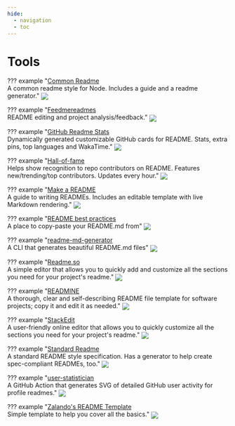 ```yaml
---
hide:
  - navigation
  - toc
---
```


# Tools


??? example "[Common Readme](https://github.com/hackergrrl/common-readme#readme) <br>A common readme style for Node. Includes a guide and a readme generator."
    <a href="https://github.com/hackergrrl/common-readme#readme">
    <img src="../images/download/Common_Readme.png" align="center">
    </a>

??? example "[Feedmereadmes](https://github.com/lappleapple/feedmereadmes#readme) <br>README editing and project analysis/feedback."
    <a href="https://github.com/lappleapple/feedmereadmes#readme">
    <img src="../images/download/Feedmereadmes.png" align="center">
    </a>

??? example "[GitHub Readme Stats](https://github.com/anuraghazra/github-readme-stats#readme) <br>Dynamically generated customizable GitHub cards for README. Stats, extra pins, top languages and WakaTime."
    <a href="https://github.com/anuraghazra/github-readme-stats#readme">
    <img src="../images/download/GitHub_Readme_Stats.png" align="center">
    </a>

??? example "[Hall-of-fame](https://github.com/sourcerer-io/hall-of-fame#readme) <br>Helps show recognition to repo contributors on README. Features new/trending/top contributors. Updates every hour."
    <a href="https://github.com/sourcerer-io/hall-of-fame#readme">
    <img src="../images/download/Hall-of-fame.png" align="center">
    </a>

??? example "[Make a README](https://www.makeareadme.com/) <br>A guide to writing READMEs. Includes an editable template with live Markdown rendering."
    <a href="https://www.makeareadme.com/">
    <img src="../images/download/Make_a_README.png" align="center">
    </a>

??? example "[README best practices](https://github.com/jehna/readme-best-practices#readme) <br>A place to copy-paste your README.md from"
    <a href="https://github.com/jehna/readme-best-practices#readme">
    <img src="../images/download/README_best_practices.png" align="center">
    </a>

??? example "[readme-md-generator](https://github.com/kefranabg/readme-md-generator#readme) <br>A CLI that generates beautiful README.md files"
    <a href="https://github.com/kefranabg/readme-md-generator#readme">
    <img src="../images/download/readme-md-generator.png" align="center">
    </a>

??? example "[Readme.so](https://readme.so/) <br>A simple editor that allows you to quickly add and customize all the sections you need for your project's readme."
    <a href="https://readme.so/">
    <img src="../images/download/Readme_so.png" align="center">
    </a>

??? example "[READMINE](https://github.com/mhucka/readmine) <br>A thorough, clear and self-describing README file template for software projects; copy it and edit it as needed."
    <a href="https://github.com/mhucka/readmine">
    <img src="../images/download/READMINE.png" align="center">
    </a>

??? example "[StackEdit](https://stackedit.io/) <br>A user-friendly online editor that allows you to quickly customize all the sections you need for your project's readme."
    <a href="https://stackedit.io/">
    <img src="../images/download/StackEdit.png" align="center">
    </a>

??? example "[Standard Readme](https://github.com/RichardLitt/standard-readme#readme) <br>A standard README style specification. Has a generator to help create spec-compliant READMEs, too."
    <a href="https://github.com/RichardLitt/standard-readme#readme">
    <img src="../images/download/Standard_Readme.png" align="center">
    </a>

??? example "[user-statistician](https://github.com/cicirello/user-statistician) <br>A GitHub Action that generates SVG of detailed GitHub user activity for profile readmes."
    <a href="https://github.com/cicirello/user-statistician">
    <img src="../images/download/user-statistician.png" align="center">
    </a>

??? example "[Zalando's README Template](https://github.com/zalando/zalando-howto-open-source/blob/master/READMEtemplate.md#readme) <br>Simple template to help you cover all the basics."
    <a href="https://github.com/zalando/zalando-howto-open-source/blob/master/READMEtemplate.md#readme">
    <img src="../images/download/Zalando's_README_Template.png" align="center">
    </a>
